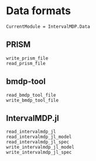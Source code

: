 # Data formats

```@meta
CurrentModule = IntervalMDP.Data
```

## PRISM
```@docs
write_prism_file
read_prism_file
```

## bmdp-tool
```@docs
read_bmdp_tool_file
write_bmdp_tool_file
```

## IntervalMDP.jl
```@docs
read_intervalmdp_jl
read_intervalmdp_jl_model
read_intervalmdp_jl_spec
write_intervalmdp_jl_model
write_intervalmdp_jl_spec
```